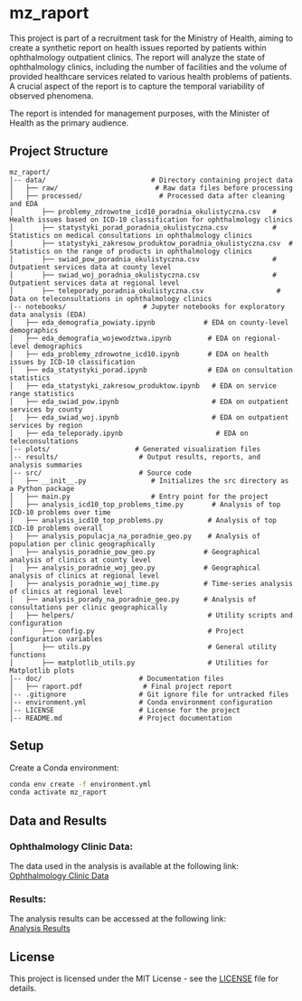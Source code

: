 # mz_raport

This project is part of a recruitment task for the Ministry of Health, aiming to create a synthetic report on health issues reported by patients within ophthalmology outpatient clinics. The report will analyze the state of ophthalmology clinics, including the number of facilities and the volume of provided healthcare services related to various health problems of patients. A crucial aspect of the report is to capture the temporal variability of observed phenomena.

The report is intended for management purposes, with the Minister of Health as the primary audience.

## Project Structure

```
mz_raport/
│-- data/                          # Directory containing project data
│   ├── raw/                        # Raw data files before processing
│   ├── processed/                   # Processed data after cleaning and EDA
│       ├── problemy_zdrowotne_icd10_poradnia_okulistyczna.csv   # Health issues based on ICD-10 classification for ophthalmology clinics
│       ├── statystyki_porad_poradnia_okulistyczna.csv           # Statistics on medical consultations in ophthalmology clinics
│       ├── statystyki_zakresow_produktow_poradnia_okulistyczna.csv  # Statistics on the range of products in ophthalmology clinics
│       ├── swiad_pow_poradnia_okulistyczna.csv                  # Outpatient services data at county level
│       ├── swiad_woj_poradnia_okulistyczna.csv                  # Outpatient services data at regional level
│       ├── teleporady_poradnia_okulistyczna.csv                  # Data on teleconsultations in ophthalmology clinics
│-- notebooks/                   # Jupyter notebooks for exploratory data analysis (EDA)
│   ├── eda_demografia_powiaty.ipynb            # EDA on county-level demographics
│   ├── eda_demografia_wojewodztwa.ipynb         # EDA on regional-level demographics
│   ├── eda_problemy_zdrowotne_icd10.ipynb       # EDA on health issues by ICD-10 classification
│   ├── eda_statystyki_porad.ipynb               # EDA on consultation statistics
│   ├── eda_statystyki_zakresow_produktow.ipynb   # EDA on service range statistics
│   ├── eda_swiad_pow.ipynb                       # EDA on outpatient services by county
│   ├── eda_swiad_woj.ipynb                       # EDA on outpatient services by region
│   ├── eda_teleporady.ipynb                       # EDA on teleconsultations
│-- plots/                     # Generated visualization files
│-- results/                    # Output results, reports, and analysis summaries
│-- src/                        # Source code
│   ├── __init__.py                # Initializes the src directory as a Python package
│   ├── main.py                    # Entry point for the project
│   ├── analysis_icd10_top_problems_time.py       # Analysis of top ICD-10 problems over time
│   ├── analysis_icd10_top_problems.py           # Analysis of top ICD-10 problems overall
│   ├── analysis_populacja_na_poradnie_geo.py    # Analysis of population per clinic geographically
│   ├── analysis_poradnie_pow_geo.py            # Geographical analysis of clinics at county level
│   ├── analysis_poradnie_woj_geo.py            # Geographical analysis of clinics at regional level
│   ├── analysis_poradnie_woj_time.py           # Time-series analysis of clinics at regional level
│   ├── analysis_porady_na_poradnie_geo.py      # Analysis of consultations per clinic geographically
│   ├── helpers/                                 # Utility scripts and configuration
│       ├── config.py                            # Project configuration variables
│       ├── utils.py                             # General utility functions
│       ├── matplotlib_utils.py                  # Utilities for Matplotlib plots
│-- doc/                        # Documentation files
│   ├── raport.pdf               # Final project report
│-- .gitignore                  # Git ignore file for untracked files
│-- environment.yml             # Conda environment configuration
│-- LICENSE                     # License for the project
│-- README.md                   # Project documentation
```

## Setup
Create a Conda environment:
```bash
conda env create -f environment.yml
conda activate mz_raport
```
## Data and Results

### Ophthalmology Clinic Data:
The data used in the analysis is available at the following link:  
[Ophthalmology Clinic Data](https://1drv.ms/f/c/aa7aab61d1edb18a/EqKSbQBWaeNIjQ6Z9PFSQRwBF3dwfWb0VZDY_8vC2IfElg?e=RAbKKn)

### Results:
The analysis results can be accessed at the following link:  
[Analysis Results](https://1drv.ms/f/c/aa7aab61d1edb18a/EmJKywdxpjJJoseLdyaErwsBVGoXW3L5ka0mG_ZxqVP-LA?e=HyKd8D)

## License

This project is licensed under the MIT License - see the [LICENSE](LICENSE) file for details.
